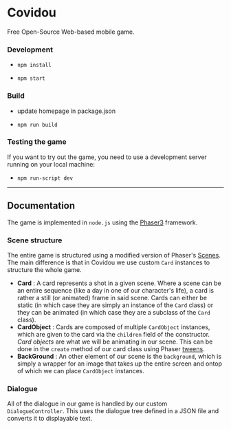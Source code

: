 # Covidou

Free Open-Source Web-based mobile game.

### Development

* `npm install`

* `npm start`

### Build

* update homepage in package.json

* `npm run build`  

### Testing the game  
If you want to try out the game, you need to use a development server running on your local machine:  
* `npm run-script dev`  

**************************************

## Documentation  
The game is implemented in `node.js` using the [Phaser3](https://phaser.io/phaser3) framework.   

### Scene structure  
The entire game is structured using a modified version of Phaser's [Scenes](https://photonstorm.github.io/phaser3-docs/Phaser.Scene.html). The main difference is that in Covidou we use custom `Card` instances to structure the whole game.   
- __Card__ : A card represents a shot in a given scene. Where a scene can be an entire sequence (like a day in one of our character's life),
 a card is rather a still (or animated) frame in said scene. Cards can either be static (in which case they are simply an instance of the `Card` class) or they can be animated (in which case they are a subclass of the `Card` class).  
 - __CardObject__ : Cards are composed of multiple `CardObject` instances, which are given to the card via the `children` field of the constructor. _Card objects_ are what we will be animating in our scene. This can be done in the `create` method of our card class using Phaser [tweens](https://photonstorm.github.io/phaser3-docs/Phaser.Tweens.Tween.html).  
 - __BackGround__ : An other element of our scene is the `background`, which is simply a wrapper for an image that takes up the entire screen and ontop of which we can place `CardObject` instances.  

### Dialogue  
All of the dialogue in our game is handled by our custom `DialogueController`. This uses the dialogue tree defined in a JSON file and converts it to displayable text.   
